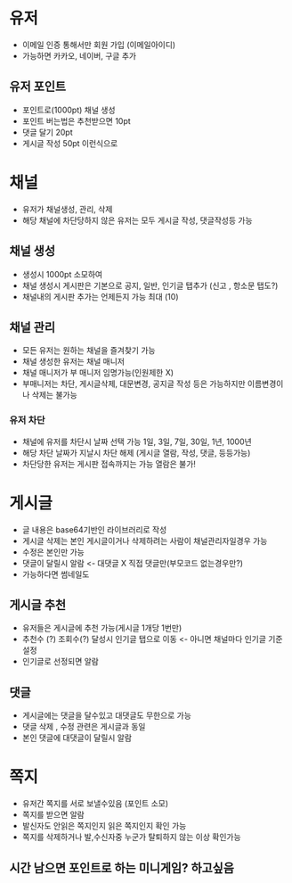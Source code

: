 # 유저

- 이메일 인증 통해서만 회원 가입 (이메일아이디)
- 가능하면 카카오, 네이버, 구글 추가

## 유저 포인트

- 포인트로(1000pt) 채널 생성
- 포인트 버는법은 추천받으면 10pt
- 댓글 달기 20pt
- 게시글 작성 50pt 이런식으로

# 채널

- 유저가 채널생성, 관리, 삭제
- 해당 채널에 차단당하지 않은 유저는 모두 게시글 작성, 댓글작성등 가능

## 채널 생성

- 생성시 1000pt 소모하여
- 채널 생성시 게시판은 기본으로 공지, 일반, 인기글 탭추가 (신고 , 항소문 탭도?)
- 채널내의 게시판 추가는 언제든지 가능 최대 (10)

## 채널 관리

- 모든 유저는 원하는 채널을 즐겨찾기 가능
- 채널 생성한 유저는 채널 매니저
- 채널 매니저가 부 매니저 임명가능(인원제한 X)
- 부매니저는 차단, 게시글삭제, 대문변경, 공지글 작성 등은 가능하지만 이름변경이나 삭제는 불가능

### 유저 차단

- 채널에 유저를 차단시 날짜 선택 가능
  1일, 3일, 7일, 30일, 1년, 1000년
- 해당 차단 날짜가 지날시 차단 해제 (게시글 열람, 작성, 댓글, 등등가능)
- 차단당한 유저는 게시판 접속까지는 가능 열람은 불가!

# 게시글

- 글 내용은 base64기반인 라이브러리로 작성
- 게시글 삭제는 본인 게시글이거나 삭제하려는 사람이 채널관리자일경우 가능
- 수정은 본인만 가능
- 댓글이 달릴시 알람 <- 대댓글 X 직접 댓글만(부모코드 없는경우만?)
- 가능하다면 썸네일도

## 게시글 추천

- 유저들은 게시글에 추천 가능(게시글 1개당 1번만)
- 추천수 (?) 조회수(?) 달성시 인기글 탭으로 이동 <- 아니면 채널마다 인기글 기준 설정
- 인기글로 선정되면 알람

## 댓글

- 게시글에는 댓글을 달수있고 대댓글도 무한으로 가능
- 댓글 삭제 , 수정 관련은 게시글과 동일
- 본인 댓글에 대댓글이 달릴시 알람

# 쪽지

- 유저간 쪽지를 서로 보낼수있음 (포인트 소모)
- 쪽지를 받으면 알람
- 발신자도 안읽은 쪽지인지 읽은 쪽지인지 확인 가능
- 쪽지를 삭제하거나 발,수신자중 누군가 탈퇴하지 않는 이상 확인가능

## 시간 남으면 포인트로 하는 미니게임? 하고싶음
